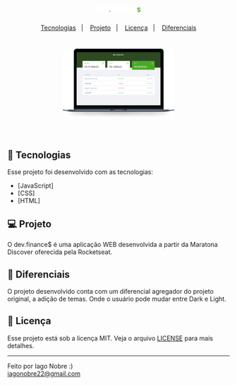 <h1 align="center">
    <img alt="Dev Finance" title="Dev Finance" src=".github/logo.svg" width="20%" />
</h1>

<p align="center">
  <a href="#-tecnologias">Tecnologias</a>&nbsp;&nbsp;&nbsp;|&nbsp;&nbsp;&nbsp;
  <a href="#-projeto">Projeto</a>&nbsp;&nbsp;&nbsp;|&nbsp;&nbsp;&nbsp;
  <a href="#memo-licença">Licença</a>&nbsp;&nbsp;&nbsp;|&nbsp;&nbsp;&nbsp;
  <a href="#-diferenciais">Diferenciais</a>
</p>

<h1 align="center">
    <img alt="Dev Finance" title="Dev Finance" src=".github/devfinances.png" width="50%" />
</h1>

<br>

## 🚀 Tecnologias

Esse projeto foi desenvolvido com as tecnologias:

- [JavaScript]
- [CSS]
- [HTML]

## 💻 Projeto

O dev.finance$ é uma aplicação WEB desenvolvida a partir da Maratona Discover oferecida pela Rocketseat.

## 🥇 Diferenciais

O projeto desenvolvido conta com um diferencial agregador do projeto original, a adição de temas. Onde o usuário pode mudar entre Dark e Light.

## :memo: Licença

Esse projeto está sob a licença MIT. Veja o arquivo [LICENSE](LICENSE) para mais detalhes.

---

Feito por Iago Nobre :) </br>
iagonobre22@gmail.com
